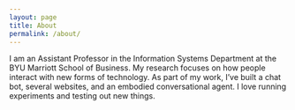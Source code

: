 ```yaml
---
layout: page
title: About
permalink: /about/
---
```


I am an Assistant Professor in the Information Systems Department at the BYU Marriott School of Business. My research focuses on how people interact with new forms of technology. As part of my work, I’ve built a chat bot, several websites, and an embodied conversational agent. I love running experiments and testing out new things.
